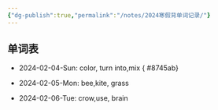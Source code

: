 ```yaml
---
{"dg-publish":true,"permalink":"/notes/2024寒假背单词记录/"}
---
```


## 单词表
- 2024-02-04-Sun: color, turn into,mix
{ #8745ab}

- 2024-02-05-Mon: bee,kite, grass 
- 2024-02-06-Tue: crow,use, brain 